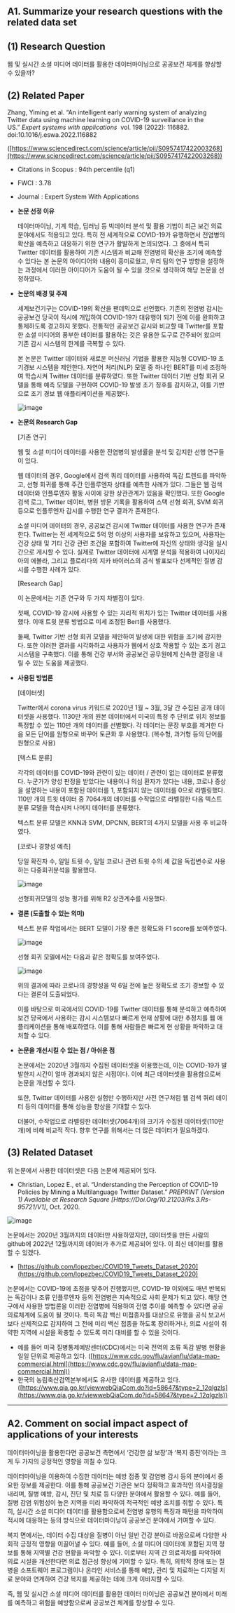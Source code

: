 ## A1. Summarize your research questions with the related data set

## (1) Research Question

웹 및 실시간 소셜 미디어 데이터를 활용한 데이터마이닝으로 공공보건 체계를 향상할 수 있을까?

## (2) Related Paper

Zhang, Yiming et al. “An intelligent early warning system of analyzing Twitter data using machine learning on COVID-19 surveillance in the US.” *Expert systems with applications*
 vol. 198 (2022): 116882. doi:10.1016/j.eswa.2022.116882

([https://www.sciencedirect.com/science/article/pii/S0957417422003268](https://www.sciencedirect.com/science/article/pii/S0957417422003268))

- Citations in Scopus : 94th percentile (q1)

- FWCI : 3.78

- Journal : Expert System With Applications

- **논문 선정 이유**
    
    데이터마이닝, 기계 학습, 딥러닝 등 빅데이터 분석 및 활용 기법이 최근 보건 의료 분야에서도 적용되고 있다. 특히 전 세계적으로 COVID-19가 유행하면서 전염병의 확산을 예측하고 대응하기 위한 연구가 활발하게 논의되었다.  그 중에서 특히 Twitter 데이터를 활용하여 기존 시스템과 비교해 전염병의 확산을 조기에 예측할 수 있다는 본 논문의 아이디어와 내용이 흥미로웠고, 우리 팀의 연구 방향을 설정하는 과정에서 이러한 아이디어가 도움이 될 수 있을 것으로 생각하여 해당 논문을 선정하였다.
    
- **논문의 배경 및 주제**
    
    세계보건기구는 COVID-19의 확산을 팬데믹으로 선언했다. 기존의 전염병 감시는 공공보건 당국이 적시에 개입하여 COVID-19가 대유행이 되기 전에 이를 완화하고 통제하도록 경고하지 못했다. 전통적인 공공보건 감시와 비교할 때 Twitter를 포함한 소셜 미디어의 풍부한 데이터를 활용하는 것은 유용한 도구로 간주되어 왔으며 기존 감시 시스템의 한계를 극복할 수 있다.
    
    본 논문은 Twitter 데이터와 새로운 머신러닝 기법을 활용한 지능형 COVID-19 조기경보 시스템을 제안한다. 자연어 처리(NLP) 모델 중 하나인 BERT를 미세 조정하여 학습시켜 Twitter 데이터를 분류하였다. 또한 Twitter 데이터 기반 선형 회귀 모델을 통해 예측 모델을 구현하여 COVID-19 발생 초기 징후를 감지하고, 이를 기반으로 [](https://www.sciencedirect.com/topics/computer-science/web-based-application)조기 경보 웹 애플리케이션을 제공했다.
    
    ![image](https://user-images.githubusercontent.com/59306720/229029756-3714da50-4623-44d8-8676-d30f33f0b93c.png)

- **논문의 Research Gap**
    
    [기존 연구]
    
    웹 및 소셜 미디어 데이터를 사용한 전염병의 발생률을 분석 및 감지한 선행 연구들이 있다.
    
    웹 데이터의 경우, Google에서 검색 쿼리 데이터를 사용하여 독감 트렌드를 파악하고, 선형 회귀를 통해 주간 인플루엔자 상태를 예측한 사례가 있다. 그들은 웹 검색 데이터와 인플루엔자 활동 사이에 강한 상관관계가 있음을 확인했다. 또한 Google 검색 로그, Twitter 데이터, 병원 방문 기록을 활용하여 스택 선형 회귀, SVM 회귀 등으로 인플루엔자 감시를 수행한 연구 결과가 존재한다.
    
    소셜 미디어 데이터의 경우, 공공보건 감시에 Twitter 데이터를 사용한 연구가 존재한다. Twitter는 전 세계적으로 5억 명 이상의 사용자를 보유하고 있으며, 사용자는 건강 상태 및 기타 건강 관련 조건을 포함하여 Twitter에 자신의 상태와 생각을 실시간으로 게시할 수 있다. 실제로 Twitter 데이터에 시계열 분석을 적용하여 나이지리아의 에볼라, 그리고 플로리다의 지카 바이러스의 공식 발표보다 선제적인 질병 감시를 수행한 사례가 있다.
    
    [Research Gap]
    
    이 논문에서는 기존 연구와 두 가지 차별점이 있다.
    
    첫째, COVID-19 감시에 사용할 수 있는 지리적 위치가 있는 Twitter 데이터를 사용했다. 이때 트윗 분류 방법으로 미세 조정된 Bert를 사용했다. 
    
    둘째, Twitter 기반 선형 회귀 모델을 제안하여 발생에 대한 위험을 조기에 감지한다. 또한 이러한 결과를 시각화하고 사용자가 웹에서 상호 작용할 수 있는 조기 경고 시스템을 구축했다. 이를 통해 건강 부서와 공공보건 공무원에게 신속한 결정을 내릴 수 있는 도움을 제공했다.
    
- **사용된 방법론**
    
    [데이터셋]
    
    Twitter에서 corona virus 키워드로 2020년 1월 ~ 3월, 3달 간 수집된 공개 데이터셋을 사용했다. 1130만 개의 원본 데이터에서 미국의 특정 주 단위로 위치 정보를 특정할 수 있는 110만 개의 데이터를 선별했다. 각 데이터는 문장 부호를 제거한 다음 모든 단어를 원형으로 바꾸어 토큰화 후 사용했다. (복수형, 과거형 등의 단어를 원형으로 사용)
    
    [텍스트 분류]
    
    각각의 데이터를 COVID-19와 관련이 있는 데이터 / 관련이 없는 데이터로 분류했다. 누군가가 양성 판정을 받았다는 내용이나 의심 환자가 있다는 내용, 코로나 증상을 설명하는 내용이 포함된 데이터를 1, 포함되지 않는 데이터를 0으로 라벨링했다. 110만 개의 트윗 데이터 중 7064개의 데이터를 수작업으로 라벨링한 다음 텍스트 분류 모델을 학습시켜 나머지 데이터를 분류했다.
    
    텍스트 분류 모델은 KNN과 SVM, DPCNN, BERT의 4가지 모델을 사용 후 비교하였다.
    
    [코로나 경향성 예측]
    
    당일 확진자 수, 일일 트윗 수, 일일 코로나 관련 트윗 수의 세 값을 독립변수로 사용하는 다중회귀분석을 활용했다.
    
    ![image](https://user-images.githubusercontent.com/59306720/229029819-55bfdb09-3447-4081-8fa9-20fc01920aa8.png)
    
    선형회귀모델의 성능 평가를 위해 R2 상관계수를 사용했다.
    
- **결론 (도출할 수 있는 의미)**
    
    텍스트 분류 작업에서는 BERT 모델이 가장 좋은 정확도와 F1 score를 보여주었다.
    
    ![image](https://user-images.githubusercontent.com/59306720/229029846-31d40097-9e81-4e8d-95c5-eb0831e439f6.png)
    
    선형 회귀 모델에서는 다음과 같은 정확도를 보여주었다.
    
    ![image](https://user-images.githubusercontent.com/59306720/229029872-c744664a-94a6-4d70-ac5e-8880846d5e0a.png)

    
    위의 결과에 따라 코로나의 경향성을 약 6일 전에 높은 정확도로 조기 경보할 수 있다는 결론이 도출되었다.
    
    이를 바탕으로 미국에서의 COVID-19를 Twitter 데이터를 통해 분석하고 예측하여 보건 당국에서 사용하는 감시 시스템보다 빠르게 현재 상황에 대한 추정치를 웹 애플리케이션을 통해 배포하였다. 이를 통해 사람들은 빠르게 현 상황을 파악하고 대처할 수 있다.
    

- **논문을 개선시킬 수 있는 점 / 아쉬운 점**
    
    논문에서는 2020년 3월까지 수집된 데이터셋을 이용했는데, 이는 COVID-19가 발발한지 시간이 얼마 경과되지 않은 시점이다. 이에 최근 데이터셋을 활용함으로써 논문을 개선할 수 있다.
    
    또한, Twitter 데이터를 사용한 실험만 수행하지만 사전 연구처럼  웹 검색 쿼리 데이터 등의 데이터를 통해 성능을 향상을 기대할 수 있다. 
    
    더불어, 수작업으로 라벨링한 데이터셋(7064개)의 크기가 수집된 데이터셋(110만 개)에 비해 비교적 작다. 향후 연구를 위해서는 더 많은 데이터가 필요하겠다.
    

## (3) Related Dataset

위 논문에서 사용한 데이터셋은 다음 논문에 제공되어 있다.

- Christian, Lopez E., et al. “Understanding the Perception of COVID-19 Policies by Mining a Multilanguage Twitter Dataset.” *PREPRINT (Version 1) Available at Research Square [Https://Doi.Org/10.21203/Rs.3.Rs-95721/V1]*, Oct. 2020.

![image](https://user-images.githubusercontent.com/59306720/229029896-6ef85950-3950-4886-9276-5124db2b1ff3.png)

논문에서는 2020년 3월까지의 데이터만 사용하였지만, 데이터셋을 만든 사람의 github에 2022년 12월까지의 데이터가 추가로 제공되어 있다. 이 최신 데이터를 활용할 수 있겠다.

- [https://github.com/lopezbec/COVID19_Tweets_Dataset_2020](https://github.com/lopezbec/COVID19_Tweets_Dataset_2020)

논문에서는 COVID-19에 초점을 맞추어 진행했지만, COVID-19 이외에도 매년 반복되는 독감이나 조류 인플루엔자 등의 전염병은 지속적으로 사회 문제가 되고 있다. 해당 연구에서 사용한 방법론을 이러한 전염병에 적용하여 전염 추이를 예측할 수 있다면 공공 의료체계에 도움이 될 것이다. 특히 독감 백신 미접종자를 대상으로 유행을 공식 보고서보다 선제적으로 감지하여 그 전에 미리 백신 접종을 하도록 장려하거나, 의료 시설이 취약한 지역에 시설을 확충할 수 있도록 미리 대비를 할 수 있을 것이다.

- 예를 들어 미국 질병통제예방센터(CDC)에서는 미국 전역의 조류 독감 발병 현황을 일일 단위로 제공하고 있다. ([https://www.cdc.gov/flu/avianflu/data-map-commercial.html](https://www.cdc.gov/flu/avianflu/data-map-commercial.html))
- 한국의 농림축산검역본부에서도 유사한 데이터를 제공하고 있다. ([https://www.qia.go.kr/viewwebQiaCom.do?id=58647&type=2_12qlgzls](https://www.qia.go.kr/viewwebQiaCom.do?id=58647&type=2_12qlgzls))

---

## A2. Comment on social impact aspect of applications of your interests

데이터마이닝을 활용한다면 공공보건 측면에서 ‘건강한 삶 보장’과 ‘복지 증진’이라는 크게 두 가지의 긍정적인 영향을 끼칠 수 있다. 

데이터마이닝을 이용하여 수집한 데이터는 예방 접종 및 감염병 감시 등의 분야에서 중요한 정보를 제공한다. 이를 통해 공공보건 기관은 보다 정확하고 효과적인 의사결정을 내리며, 질병 예방, 감시, 진단 및 치료 등 다양한 분야에서 활용할 수 있다. 예를 들어, 질병 감염 위험성이 높은 지역을 미리 파악하여 적극적인 예방 조치를 취할 수 있다. 특히, 실시간 소셜 미디어 데이터를 활용함으로써 전염병 유행의 특징과 패턴을 파악하여 적시에 대응하는 등의 방식으로 데이터마이닝이 공공보건 분야에서 기여할 수 있다. 

복지 면에서는, 데이터 수집 대상을 질병이 아닌 일반 건강 분야로 바꿈으로써 다양한 사회적 긍정적 영향을 이끌어낼 수 있다. 예를 들어, 소셜 미디어 데이터에 포함된 지역 정보를 통해 지역별 건강 현황을 파악할 수 있다. 이로부터 지역 간 의료격차를 파악하여 의료 시설을 개선한다면 의료 접근성 향상에 기여할 수 있다. 특히, 의학적 장애 또는 질병을 소프트웨어 프로그램이나 온라인 서비스를 통해 예방, 관리 및 치료하는 디지털 치료 분야와 연계하여 건강 복지를 제공하는 데에 크게 이바지할 수 있다.

즉, 웹 및 실시간 소셜 미디어 데이터를 활용한 데이터 마이닝은 공공보건 분야에서 미래를 예측하고 위험을 예방함으로써 공공보건 체계를 향상할 수 있다.
